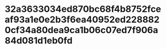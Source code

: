# 32a3633034ed870bc68f4b8752fceaf93a1e0e2b3f6ea40952ed2288820cf34a80dea9ca1b06c07ed7f906a84d081d1eb0fd